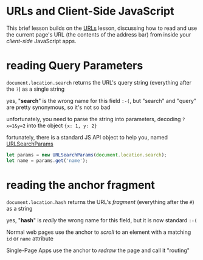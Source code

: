# URLs and Client-Side JavaScript

This brief lesson builds on the [URLs](/lessons/www/urls) lesson, discussing how to read and use the current page's URL (the contents of the address bar) from inside your *client-side* JavaScript apps.

# reading Query Parameters

`document.location.search` returns the URL's query string (everything after the `?`) as a single string

yes, "**search**" is the wrong name for this field `:-(`, but "search" and "query" are pretty synonymous, so it's not so bad

unfortunately, you need to parse the string into parameters, decoding `?x=1&y=2` into the object `{x: 1, y: 2}`

fortunately, there is a standard JS API object to help you, named [URLSearchParams](https://developer.mozilla.org/en-US/docs/Web/API/URLSearchParams)

```js
let params = new URLSearchParams(document.location.search);
let name = params.get('name');
```

# reading the anchor fragment

`document.location.hash` returns the URL's *fragment* (everything after the `#`) as a string

yes, "**hash**" is *really* the wrong name for this field, but it is now standard `:-(`

Normal web pages use the anchor to *scroll* to an element with a matching `id` or `name` attribute

Single-Page Apps use the anchor to *redraw* the page and call it "routing"

